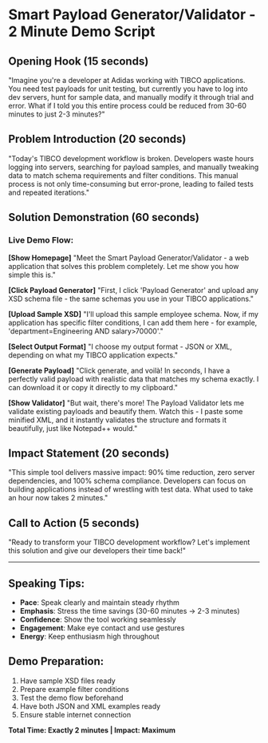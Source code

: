 # Smart Payload Generator/Validator - 2 Minute Demo Script

## Opening Hook (15 seconds)
"Imagine you're a developer at Adidas working with TIBCO applications. You need test payloads for unit testing, but currently you have to log into dev servers, hunt for sample data, and manually modify it through trial and error. What if I told you this entire process could be reduced from 30-60 minutes to just 2-3 minutes?"

## Problem Introduction (20 seconds)
"Today's TIBCO development workflow is broken. Developers waste hours logging into servers, searching for payload samples, and manually tweaking data to match schema requirements and filter conditions. This manual process is not only time-consuming but error-prone, leading to failed tests and repeated iterations."

## Solution Demonstration (60 seconds)

### **Live Demo Flow:**

**[Show Homepage]**
"Meet the Smart Payload Generator/Validator - a web application that solves this problem completely. Let me show you how simple this is."

**[Click Payload Generator]**
"First, I click 'Payload Generator' and upload any XSD schema file - the same schemas you use in your TIBCO applications."

**[Upload Sample XSD]**
"I'll upload this sample employee schema. Now, if my application has specific filter conditions, I can add them here - for example, 'department=Engineering AND salary>70000'."

**[Select Output Format]**
"I choose my output format - JSON or XML, depending on what my TIBCO application expects."

**[Generate Payload]**
"Click generate, and voilà! In seconds, I have a perfectly valid payload with realistic data that matches my schema exactly. I can download it or copy it directly to my clipboard."

**[Show Validator]**
"But wait, there's more! The Payload Validator lets me validate existing payloads and beautify them. Watch this - I paste some minified XML, and it instantly validates the structure and formats it beautifully, just like Notepad++ would."

## Impact Statement (20 seconds)
"This simple tool delivers massive impact: 90% time reduction, zero server dependencies, and 100% schema compliance. Developers can focus on building applications instead of wrestling with test data. What used to take an hour now takes 2 minutes."

## Call to Action (5 seconds)
"Ready to transform your TIBCO development workflow? Let's implement this solution and give our developers their time back!"

---

## **Speaking Tips:**
- **Pace**: Speak clearly and maintain steady rhythm
- **Emphasis**: Stress the time savings (30-60 minutes → 2-3 minutes)
- **Confidence**: Show the tool working seamlessly
- **Engagement**: Make eye contact and use gestures
- **Energy**: Keep enthusiasm high throughout

## **Demo Preparation:**
1. Have sample XSD files ready
2. Prepare example filter conditions
3. Test the demo flow beforehand
4. Have both JSON and XML examples ready
5. Ensure stable internet connection

**Total Time: Exactly 2 minutes | Impact: Maximum**

